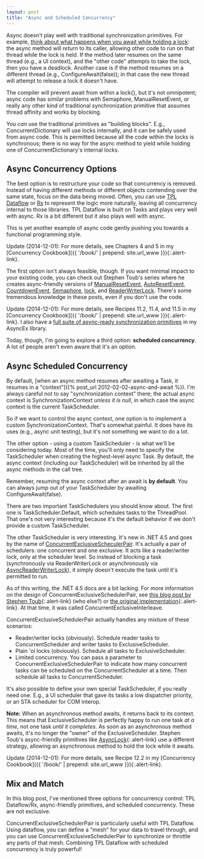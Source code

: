 ```yaml
---
layout: post
title: "Async and Scheduled Concurrency"
---
```

Async doesn't play well with traditional synchronization primitives. For example, [think about what happens when you await while holding a lock](http://stackoverflow.com/questions/7612602/why-cant-i-use-the-await-operator-within-the-body-of-a-lock-statement): the async method will _return_ to its caller, allowing other code to run on that thread while the lock is held. If the method later resumes on the same thread (e.g., a UI context), and the "other code" attempts to take the lock, then you have a deadlock. Another case is if the method resumes on a different thread (e.g.,  ConfigureAwait(false)); in that case the new thread will attempt to release a lock it doesn't have.

The compiler will prevent await from within a lock{}, but it's not omnipotent; async code has similar problems with Semaphore, ManualResetEvent, or really any other kind of traditional synchronization primitive that assumes thread affinity and works by blocking.

<div class="alert alert-info" markdown="1">
<i class="fa fa-hand-o-right fa-2x pull-left"></i>

You _can_ use the traditional primitives as "building blocks". E.g., ConcurrentDictionary will use locks internally, and it can be safely used from async code. This is permitted because all the code within the locks is synchronous; there is no way for the async method to yield while holding one of ConcurrentDictionary's internal locks.
</div>

## Async Concurrency Options

The best option is to restructure your code so that concurrency is removed. Instead of having different methods or different objects contending over the same state, focus on the data being moved. Often, you can use [TPL Dataflow](http://msdn.microsoft.com/en-us/devlabs/gg585582.aspx) or [Rx](http://msdn.microsoft.com/en-us/data/gg577609.aspx) to represent the logic more naturally, leaving all concurrency internal to those libraries. TPL Dataflow is built on Tasks and plays very well with async. Rx is a bit different but it also plays well with async.

<div class="alert alert-info" markdown="1">
<i class="fa fa-hand-o-right fa-2x pull-left"></i>

This is yet another example of async code gently pushing you towards a functional programming style.
</div>

<div class="alert alert-info" markdown="1">
<i class="fa fa-hand-o-right fa-2x pull-left"></i>

Update (2014-12-01): For more details, see Chapters 4 and 5 in my [Concurrency Cookbook]({{ '/book/' | prepend: site.url_www }}){:.alert-link}.
</div>

The first option isn't always feasible, though. If you want minimal impact to your existing code, you can check out Stephen Toub's series where he creates async-friendly versions of [ManualResetEvent](https://devblogs.microsoft.com/pfxteam/building-async-coordination-primitives-part-1-asyncmanualresetevent/), [AutoResetEvent](https://devblogs.microsoft.com/pfxteam/building-async-coordination-primitives-part-2-asyncautoresetevent/), [CountdownEvent](https://devblogs.microsoft.com/pfxteam/building-async-coordination-primitives-part-3-asynccountdownevent/), [Semaphore](https://devblogs.microsoft.com/pfxteam/building-async-coordination-primitives-part-5-asyncsemaphore/), [lock](https://devblogs.microsoft.com/pfxteam/building-async-coordination-primitives-part-6-asynclock/), and [ReaderWriterLock](https://devblogs.microsoft.com/pfxteam/building-async-coordination-primitives-part-7-asyncreaderwriterlock/). There's some tremendous knowledge in these posts, even if you don't use the code.

<div class="alert alert-info" markdown="1">
<i class="fa fa-hand-o-right fa-2x pull-left"></i>

Update (2014-12-01): For more details, see Recipes 11.2, 11.4, and 11.5 in my [Concurrency Cookbook]({{ '/book/' | prepend: site.url_www }}){:.alert-link}. I also have a [full suite of async-ready synchronization primitives](https://github.com/StephenCleary/AsyncEx/wiki) in my AsyncEx library.
</div>

Today, though, I'm going to explore a third option: **scheduled concurrency**. A lot of people aren't even aware that it's an option.

## Async Scheduled Concurrency

By default, [when an async method resumes after awaiting a Task, it resumes in a "context"]({% post_url 2012-02-02-async-and-await %}). I'm always careful not to say "synchronization context" there; the actual async context is SynchronizationContext _unless it is null_, in which case the async context is the current TaskScheduler.

So if we want to control the async context, one option is to implement a custom SynchronizationContext. That's somewhat painful. It does have its uses (e.g., async unit testing), but it's not something we want to do a lot.

The other option - using a custom TaskScheduler - is what we'll be considering today. Most of the time, you'll only need to specify the TaskScheduler when creating the highest-level async Task. By default, the async context (including our TaskScheduler) will be inherited by all the async methods in the call tree.

<div class="alert alert-info" markdown="1">
<i class="fa fa-hand-o-right fa-2x pull-left"></i>

Remember, resuming the async context after an await is **by default**. You can always jump out of your TaskScheduler by awaiting ConfigureAwait(false).
</div>

There are two important TaskSchedulers you should know about. The first one is TaskScheduler.Default, which schedules tasks to the ThreadPool. That one's not very interesting because it's the default behavior if we don't provide a custom TaskScheduler.

The other TaskScheduler is very interesting. It's new in .NET 4.5 and goes by the name of [ConcurrentExclusiveScheculerPair](http://msdn.microsoft.com/en-us/library/system.threading.tasks.concurrentexclusiveschedulerpair(v=VS.110).aspx). It's actually a pair of schedulers: one concurrent and one exclusive. It acts like a reader/writer lock, only at the scheduler level. So instead of blocking a task (synchronously via ReaderWriterLock or asynchronously via [AsyncReaderWriterLock](https://devblogs.microsoft.com/pfxteam/building-async-coordination-primitives-part-7-asyncreaderwriterlock/)), it simply doesn't execute the task until it's permitted to run.

<div class="alert alert-info" markdown="1">
<i class="fa fa-hand-o-right fa-2x pull-left"></i>

As of this writing, the .NET 4.5 docs are a bit lacking. For more information on the design of ConcurrentExclusiveSchedulerPair, see [this blog post by Stephen Toub](https://devblogs.microsoft.com/pfxteam/parallelextensionsextras-tour-6-concurrentexclusiveinterleave/){:.alert-link} (who else?) or [the original implementation](http://code.msdn.microsoft.com/Samples-for-Parallel-b4b76364/sourcecode?fileId=44488&pathId=2072038893){:.alert-link}. At that time, it was called ConcurrentExclusiveInterleave.
</div>

ConcurrentExclusiveSchedulerPair actually handles any mixture of these scenarios:

- Reader/writer locks (obviously). Schedule reader tasks to ConcurrentScheduler and writer tasks to ExclusiveScheduler.
- Plain 'ol locks (obviously). Schedule all tasks to ExclusiveScheduler.
- Limited concurrency. You can pass a parameter to ConcurrentExclusiveSchedulerPair to indicate how many concurrent tasks can be scheduled on the ConcurrentScheduler at a time. Then schedule all tasks to ConcurrentScheduler.

It's also possible to define your own special TaskScheduler, if you really need one. E.g., a UI scheduler that gave its tasks a low dispatcher priority, or an STA scheduler for COM interop.

<div class="alert alert-danger" markdown="1">
<i class="fa fa-exclamation-triangle fa-2x pull-left"></i>

**Note:** When an asynchronous method awaits, it returns back to its context. This means that ExclusiveScheduler is perfectly happy to run one task _at a time_, not one task _until it completes_. As soon as an asynchronous method awaits, it's no longer the "owner" of the ExclusiveScheduler. Stephen Toub's async-friendly primitives like [AsyncLock](https://devblogs.microsoft.com/pfxteam/building-async-coordination-primitives-part-6-asynclock/){:.alert-link} use a different strategy, allowing an asynchronous method to hold the lock while it awaits.
</div>

<div class="alert alert-info" markdown="1">
<i class="fa fa-hand-o-right fa-2x pull-left"></i>

Update (2014-12-01): For more details, see Recipe 12.2 in my [Concurrency Cookbook]({{ '/book/' | prepend: site.url_www }}){:.alert-link}.
</div>

<!--

<h4>Schedulers, Schedulers, Everywhere!</h4>

<p>Schedulers can actually do much more than just synchronization. They can also specify a context.</p>

<p>The most obvious example is TaskScheduler.FromCurrentSynchronizationContext, which is a TaskScheduler that schedules tasks on the current SynchronizationContext. Await does't use this scheduler because it will use SynchronizationContext directly if it is present.</p>

<p>What about other contexts? Stephen Toub (again) has been there and done that with his <a href="https://devblogs.microsoft.com/pfxteam/parallelextensionsextras-tour-5-stataskscheduler/">StaTaskScheduler</a> (for scheduling tasks to an STA thread for COM interop) and <a href="https://devblogs.microsoft.com/pfxteam/parallelextensionsextras-tour-7-additional-taskschedulers/">many other interesting schedulers</a>. However, out of all of these, only ConcurrentExclusiveSchedulerPair made it into production.</p>

-->

## Mix and Match

In this blog post, I've mentioned three options for concurrency control: TPL Dataflow/Rx, async-friendly primitives, and scheduled concurrency. These are not exclusive.

ConcurrentExclusiveSchedulerPair is particularly useful with TPL Dataflow. Using dataflow, you can define a "mesh" for your data to travel through, and you can use ConcurrentExclusiveSchedulerPair to synchronize or throttle any parts of that mesh. Combining TPL Dataflow with scheduled concurrency is truly powerful!

